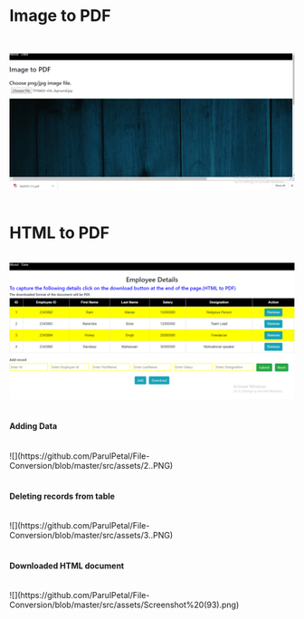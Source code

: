 

<h1>Image to PDF </h1><br/>

![](https://github.com/ParulPetal/File-Conversion/blob/master/src/assets/4..PNG) <br/> <br/>

<h1>HTML to PDF </h1> <br/>
<img src="https://github.com/ParulPetal/File-Conversion/blob/master/src/assets/1..PNG"><br/> <br/>

<h4> Adding Data</h4> <br/>
![](https://github.com/ParulPetal/File-Conversion/blob/master/src/assets/2..PNG) <br/> <br/>

<h4> Deleting records from table</h4> <br/>
![](https://github.com/ParulPetal/File-Conversion/blob/master/src/assets/3..PNG)<br/> <br/>

<h4>Downloaded HTML document </h4> <br/>
![](https://github.com/ParulPetal/File-Conversion/blob/master/src/assets/Screenshot%20(93).png)<br/> <br/>
